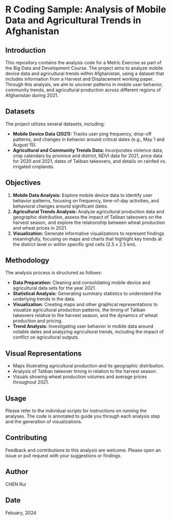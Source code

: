 # R Coding Sample: Analysis of Mobile Data and Agricultural Trends in Afghanistan

## Introduction

This repository contains the analysis code for a Metric Exercise as part of the Big Data and Development Course. The project aims to analyze mobile device data and agricultural trends within Afghanistan, using a dataset that includes information from a Harvest and Displacement working paper. Through this analysis, we aim to uncover patterns in mobile user behavior, community trends, and agricultural production across different regions of Afghanistan during 2021.

## Datasets

The project utilizes several datasets, including:
- **Mobile Device Data (2021):** Tracks user ping frequency, drop-off patterns, and changes in behavior around critical dates (e.g., May 1 and August 15).
- **Agricultural and Community Trends Data:** Incorporates violence data, crop calendars by province and district, NDVI data for 2021, price data for 2020 and 2021, dates of Taliban takeovers, and details on rainfed vs. irrigated croplands.

## Objectives

1. **Mobile Data Analysis:** Explore mobile device data to identify user behavior patterns, focusing on frequency, time-of-day activities, and behavioral changes around significant dates.
2. **Agricultural Trends Analysis:** Analyze agricultural production data and geographic distribution, assess the impact of Taliban takeovers on the harvest season, and explore the relationship between wheat production and wheat prices in 2021.
3. **Visualization:** Generate informative visualizations to represent findings meaningfully, focusing on maps and charts that highlight key trends at the district level or within specific grid cells (2.5 x 2.5 km).

## Methodology

The analysis process is structured as follows:
- **Data Preparation:** Cleaning and consolidating mobile device and agricultural data sets for the year 2021.
- **Statistical Analysis:** Generating summary statistics to understand the underlying trends in the data.
- **Visualization:** Creating maps and other graphical representations to visualize agricultural production patterns, the timing of Taliban takeovers relative to the harvest season, and the dynamics of wheat production and pricing.
- **Trend Analysis:** Investigating user behavior in mobile data around notable dates and analyzing agricultural trends, including the impact of conflict on agricultural outputs.

## Visual Representations

- Maps illustrating agricultural production and its geographic distribution.
- Analysis of Taliban takeover timing in relation to the harvest season.
- Visuals showing wheat production volumes and average prices throughout 2021.

## Usage

Please refer to the individual scripts for instructions on running the analyses. The code is annotated to guide you through each analysis step and the generation of visualizations.

## Contributing

Feedback and contributions to this analysis are welcome. Please open an issue or pull request with your suggestions or findings.

## Author

CHEN Rui

## Date

Febuary, 2024
